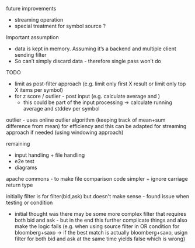 
future improvements
- streaming operation
- special treatment for symbol source  ?


Important assumption
- data is kept in memory. Assuming it’s a backend and multiple client sending filter
- So can’t simply discard data - therefore single pass won’t do


TODO
- limit as post-filter approach (e.g. limit only first X result or limit only top X items per symbol)
- for z score / outlier - post input (e.g. calculate average and )
    - this could be part of the input processing -> calculate running average and stddev per symbol

outlier - uses online outlier algorithm (keeping track of mean+sum difference from mean) for efficiency 
and this can be adapted for streaming approach if needed (using windowing approach)


remaining
- input handling + file handling
- e2e test
- diagrams 


apache commons - to make file comparison code simpler + ignore carriage return type

initially filter is for filter(bid,ask) but doesn't make sense - found issue when testing or condition
- initial thought was there may be some more complex filter that requires both bid and ask - but in the end this
  further complicate things and also make the logic fails (e.g. when using source filter in OR condition for 
  bloomberg+saxo -> if the best match is actually bloomberg+saxo, usign filter for both bid and ask at the same time yields
  false which is wrong)
